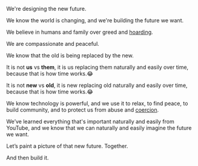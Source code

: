 We're designing the new future.

We know the world is changing, and we're building the future we want.

We believe in humans and family over greed and [hoarding](https://en.wikipedia.org/wiki/Hoarding_(economics)).

We are compassionate and peaceful.

We know that the old is being replaced by the new.

It is not **us** vs **them**, it is us replacing them naturally and easily over time, because that is how time works.😂

It is not **new** vs **old**, it is new replacing old naturally and easily over time, because that is how time works.😂

We know technology is powerful, and we use it to relax, to find peace, to build community, and to protect us from abuse and [coercion](https://en.wikipedia.org/wiki/Coercion).

We’ve learned everything that's important naturally and easily from YouTube, and we know that we can naturally and easily imagine the future we want.

Let’s paint a picture of that new future. Together.

And then build it.